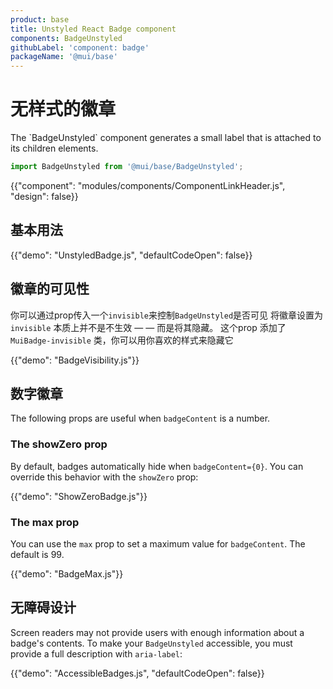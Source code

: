 ```yaml
---
product: base
title: Unstyled React Badge component
components: BadgeUnstyled
githubLabel: 'component: badge'
packageName: '@mui/base'
---
```


# 无样式的徽章

<p class="description">The `BadgeUnstyled` component generates a small label that is attached to its children elements.</p>

```js
import BadgeUnstyled from '@mui/base/BadgeUnstyled';
```

{{"component": "modules/components/ComponentLinkHeader.js", "design": false}}

## 基本用法

{{"demo": "UnstyledBadge.js", "defaultCodeOpen": false}}

## 徽章的可见性

你可以通过prop传入一个`invisible`来控制`BadgeUnstyled`是否可见 将徽章设置为 `invisible` 本质上并不是不生效 — — 而是将其隐藏。 这个prop 添加了 `MuiBadge-invisible` 类，你可以用你喜欢的样式来隐藏它

{{"demo": "BadgeVisibility.js"}}

## 数字徽章

The following props are useful when `badgeContent` is a number.

### The showZero prop

By default, badges automatically hide when `badgeContent={0}`. You can override this behavior with the `showZero` prop:

{{"demo": "ShowZeroBadge.js"}}

### The max prop

You can use the `max` prop to set a maximum value for `badgeContent`. The default is 99.

{{"demo": "BadgeMax.js"}}

## 无障碍设计

Screen readers may not provide users with enough information about a badge's contents. To make your `BadgeUnstyled` accessible, you must provide a full description with `aria-label`:

{{"demo": "AccessibleBadges.js", "defaultCodeOpen": false}}

